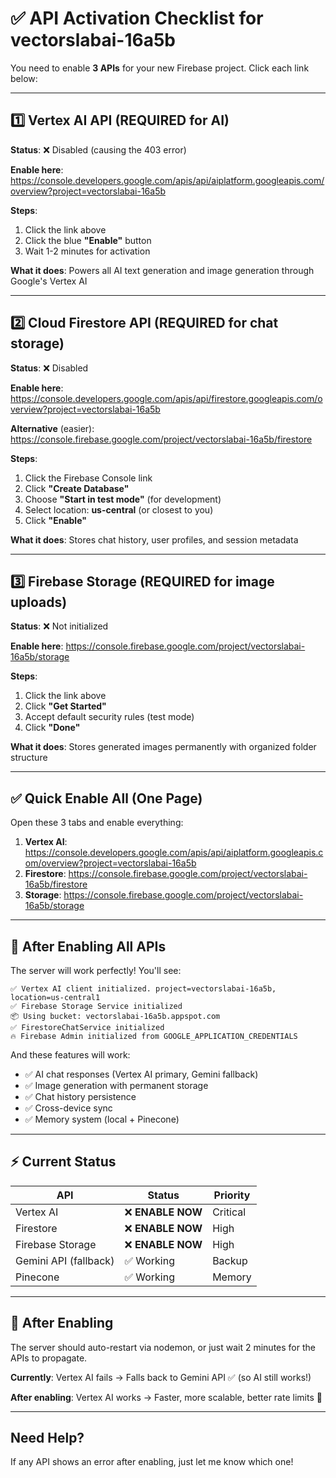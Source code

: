 # ✅ API Activation Checklist for vectorslabai-16a5b

You need to enable **3 APIs** for your new Firebase project. Click each link below:

---

## 1️⃣ Vertex AI API (REQUIRED for AI)

**Status**: ❌ Disabled (causing the 403 error)

**Enable here**: https://console.developers.google.com/apis/api/aiplatform.googleapis.com/overview?project=vectorslabai-16a5b

**Steps**:

1. Click the link above
2. Click the blue **"Enable"** button
3. Wait 1-2 minutes for activation

**What it does**: Powers all AI text generation and image generation through Google's Vertex AI

---

## 2️⃣ Cloud Firestore API (REQUIRED for chat storage)

**Status**: ❌ Disabled

**Enable here**: https://console.developers.google.com/apis/api/firestore.googleapis.com/overview?project=vectorslabai-16a5b

**Alternative** (easier): https://console.firebase.google.com/project/vectorslabai-16a5b/firestore

**Steps**:

1. Click the Firebase Console link
2. Click **"Create Database"**
3. Choose **"Start in test mode"** (for development)
4. Select location: **us-central** (or closest to you)
5. Click **"Enable"**

**What it does**: Stores chat history, user profiles, and session metadata

---

## 3️⃣ Firebase Storage (REQUIRED for image uploads)

**Status**: ❌ Not initialized

**Enable here**: https://console.firebase.google.com/project/vectorslabai-16a5b/storage

**Steps**:

1. Click the link above
2. Click **"Get Started"**
3. Accept default security rules (test mode)
4. Click **"Done"**

**What it does**: Stores generated images permanently with organized folder structure

---

## ✅ Quick Enable All (One Page)

Open these 3 tabs and enable everything:

1. **Vertex AI**: https://console.developers.google.com/apis/api/aiplatform.googleapis.com/overview?project=vectorslabai-16a5b
2. **Firestore**: https://console.firebase.google.com/project/vectorslabai-16a5b/firestore
3. **Storage**: https://console.firebase.google.com/project/vectorslabai-16a5b/storage

---

## 🎯 After Enabling All APIs

The server will work perfectly! You'll see:

```
✅ Vertex AI client initialized. project=vectorslabai-16a5b, location=us-central1
✅ Firebase Storage Service initialized
📦 Using bucket: vectorslabai-16a5b.appspot.com
✅ FirestoreChatService initialized
🔥 Firebase Admin initialized from GOOGLE_APPLICATION_CREDENTIALS
```

And these features will work:

- ✅ AI chat responses (Vertex AI primary, Gemini fallback)
- ✅ Image generation with permanent storage
- ✅ Chat history persistence
- ✅ Cross-device sync
- ✅ Memory system (local + Pinecone)

---

## ⚡ Current Status

| API                   | Status            | Priority |
| --------------------- | ----------------- | -------- |
| Vertex AI             | ❌ **ENABLE NOW** | Critical |
| Firestore             | ❌ **ENABLE NOW** | High     |
| Firebase Storage      | ❌ **ENABLE NOW** | High     |
| Gemini API (fallback) | ✅ Working        | Backup   |
| Pinecone              | ✅ Working        | Memory   |

---

## 🔄 After Enabling

The server should auto-restart via nodemon, or just wait 2 minutes for the APIs to propagate.

**Currently**: Vertex AI fails → Falls back to Gemini API ✅ (so AI still works!)

**After enabling**: Vertex AI works → Faster, more scalable, better rate limits 🚀

---

## Need Help?

If any API shows an error after enabling, just let me know which one!
